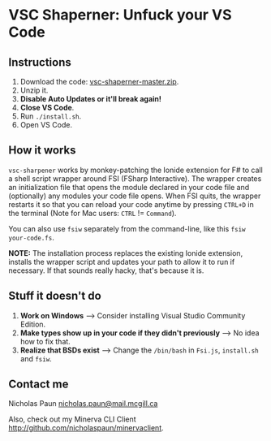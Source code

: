 # VSC Shaperner: Unfuck your VS Code

## Instructions

1. Download the code: [vsc-shaperner-master.zip](Test).
2. Unzip it.
3. **Disable Auto Updates or it'll break again!**
4. **Close VS Code**.
5. Run `./install.sh`.
6. Open VS Code.

## How it works

`vsc-sharpener` works by monkey-patching the Ionide extension for F# to call a shell script wrapper around FSI (FSharp Interactive). The wrapper creates an initialization file that opens the module declared in your code file and (optionally) any modules your code file opens. When FSI quits, the wrapper restarts it so that you can reload your code anytime by pressing `CTRL+D` in the terminal (Note for Mac users: `CTRL` != `Command`). 

You can also use `fsiw` separately from the command-line, like this `fsiw your-code.fs`.

**NOTE:** The installation process replaces the existing Ionide extension, installs the wrapper script and updates your path to allow it to run if necessary. If that sounds really hacky, that's because it is.

## Stuff it doesn't do

1. **Work on Windows** --> Consider installing Visual Studio Community Edition.
2. **Make types show up in your code if they didn't previously** --> No idea how to fix that.
3. **Realize that BSDs exist** --> Change the `/bin/bash` in `Fsi.js`, `install.sh` and `fsiw`.

## Contact me

Nicholas Paun <nicholas.paun@mail.mcgill.ca>

Also, check out my Minerva CLI Client <http://github.com/nicholaspaun/minervaclient>.

